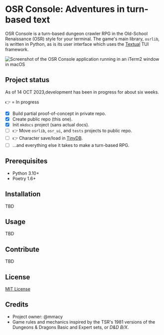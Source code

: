 # OSR Console: Adventures in turn-based text

OSR Console is a turn-based dungeon crawler RPG in the Old-School Renaissance (OSR) style for your terminal. The game's main library, `osrlib`, is written in Python, as is its user interface which uses the [Textual](https://textual.textualize.io/) TUI framework.

![Screenshot of the OSR Console application running in an iTerm2 window in macOS](images/character-sheet-01.png)

## Project status

As of 14 OCT 2023,development has been in progress for about six weeks.

👉  = In progress

- [x] Build partial proof-of-concept in private repo.
- [x] Create public repo (this one).
- [x] Init `mkdocs` project (sans actual docs).
- [ ] 👉 Move `osrlib`, `osr_ui`, and `tests` projects to public repo.
- [ ] 👉 Character save/load in [TinyDB](https://tinydb.readthedocs.io/).
- [ ] ...and everything else it takes to make a turn-based RPG.

## Prerequisites

- Python 3.10+
- Poetry 1.6+

## Installation

TBD

## Usage

TBD

## Contribute

TBD

## License

[MIT License](LICENSE)

## Credits

- Project owner: @mmacy
- Game rules and mechanics inspired by the TSR's 1981 versions of the Dungeons & Dragons Basic and Expert sets, or *D&D B/X*.
